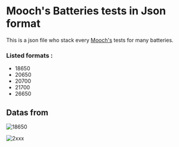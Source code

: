 # Mooch's Batteries tests in Json format
This is a json file who stack every [Mooch's](https://www.e-cigarette-forum.com/blogs/mooch.256958/) tests for many batteries.

### Listed formats :
- 18650
- 20650
- 20700
- 21700
- 26650

## Datas from
![18650](https://www.e-cigarette-forum.com/attachments/ac3d9019-786f-4287-9c2e-ba7f4e47a520-jpeg.942737/)

![2xxx](https://www.e-cigarette-forum.com/attachments/2a6aeae8-be9b-432a-a774-cb99414e2d41-jpeg.943265/)